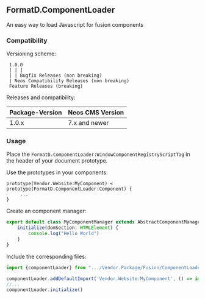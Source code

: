 
## FormatD.ComponentLoader

An easy way to load Javascript for fusion components


### Compatibility

Versioning scheme:

     1.0.0 
     | | |
     | | Bugfix Releases (non breaking)
     | Neos Compatibility Releases (non breaking)
     Feature Releases (breaking)

Releases and compatibility:

| Package-Version | Neos CMS Version |
|-----------------|------------------|
| 1.0.x           | 7.x and newer    |


### Usage

Place the `FormatD.ComponentLoader:WindowComponentRegistryScriptTag` in the header of your document prototype.

Use the prototypes in your components: 
```fusion
prototype(Vendor.Website:MyComponent) < prototype(FormatD.ComponentLoader:Component) {
     ...
}
```

Create an component manager: 
```typescript
export default class MyComponentManager extends AbstractComponentManager {
	initialize(domSection: HTMLElement) {
		console.log("Hello World")
	}
}
```

Include the corresponding files:
```typescript
import {componentLoader} from ".../Vendor.Package/Fusion/ComponentLoader";

componentLoader.addDefaultImport('Vendor.Website:MyComponent', () => import('../private/Fusion/MyComponent'));
//...
componentLoader.initialize()
```